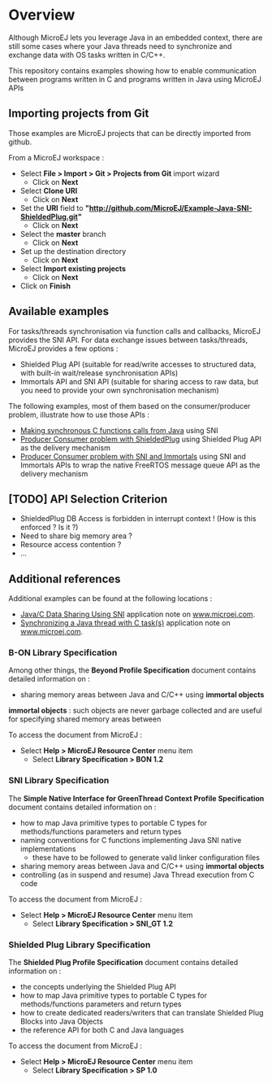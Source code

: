 # Overview

Although MicroEJ lets you leverage Java in an embedded context, there are still some cases where your Java threads need to synchronize and exchange data with OS tasks written in C/C++.

This repository contains examples showing how to enable communication between programs written in C and programs written in Java using MicroEJ APIs

## Importing projects from Git

Those examples are MicroEJ projects that can be directly imported from github.

From a MicroEJ workspace :
* Select **File > Import > Git > Projects from Git** import wizard
	* Click on **Next**
* Select **Clone URI**
	* Click on **Next**
* Set the **URI** field to **"http://github.com/MicroEJ/Example-Java-SNI-ShieldedPlug.git"**
	* Click on **Next**
* Select the **master** branch
	* Click on **Next**
* Set up the destination directory
	* Click on **Next**
* Select **Import existing projects**
	* Click on **Next**
* Click on **Finish**

## Available examples

For tasks/threads synchronisation via function calls and callbacks, MicroEJ provides the SNI API.
For data exchange issues between tasks/threads, MicroEJ provides a few options :
* Shielded Plug API (suitable for read/write accesses to structured data, with built-in wait/release synchronisation APIs)
* Immortals API and SNI API (suitable for sharing access to raw data, but you need to provide your own synchronisation mechanism)

The following examples, most of them based on the consumer/producer problem, illustrate how to use those APIs :
* [Making synchronous C functions calls from Java](/CallingCFromJava) using SNI
* [Producer Consumer problem with ShieldedPlug](/ProducerConsumerUsingShieldedPlug) using Shielded Plug API as the delivery mechanism
* [Producer Consumer problem with SNI and Immortals](/ProducerConsumerUsingSNIAndImmortals) using SNI and Immortals APIs to wrap the native FreeRTOS message queue API as the delivery mechanism

## [TODO] API Selection Criterion

* ShieldedPlug DB Access is forbidden in interrupt context ! (How is this enforced ? Is it ?)
* Need to share big memory area ?
* Resource access contention ?
* ...

<!--

|APIs|Example
|--|--|
|SNI|[Making synchronous C functions calls from Java](/CallingCFromJava)|
|Shielded Plug|[Producer Consumer problem](/ProducerConsumerUsingShieldedPlug) using Shielded Plug API as the delivery|
|SNI,Immortals|[Producer Consumer problem with SNI and Immortals](/ProducerConsumerUsingSNIAndImmortals)|

-->

## Additional references

Additional examples can be found at the following locations :
* [Java/C Data Sharing Using SNI](http://www.microej.com/download/application_notes/TLT-0709-AN-MICROEJ-DataSharing-A.zip) application note on www.microej.com.
* [Synchronizing a Java thread with C task(s)](http://www.microej.com/download/application_notes/TLT-0633-AN-MICROEJ-JavaCSync-B.zip) application note on www.microej.com.

### B-ON Library Specification

Among other things, the **Beyond Profile Specification** document contains detailed information on :

* sharing memory areas between Java and C/C++ using **immortal objects**

**immortal objects** : such objects are never garbage collected and are useful for specifying shared memory areas between 

To access the document from MicroEJ :

* Select **Help > MicroEJ Resource Center** menu item
	* Select **Library Specification > BON 1.2**

### SNI Library Specification

The **Simple Native Interface for GreenThread Context Profile Specification** document contains detailed information on :

* how to map Java primitive types to portable C types for methods/functions parameters and return types
* naming conventions for C functions implementing Java SNI native implementations
	* these have to be followed to generate valid linker configuration files
* sharing memory areas between Java and C/C++ using **immortal objects**
* controlling (as in suspend and resume) Java Thread execution from C code

To access the document from MicroEJ :

* Select **Help > MicroEJ Resource Center** menu item
	* Select **Library Specification > SNI_GT 1.2**
	
### Shielded Plug Library Specification

The **Shielded Plug Profile Specification** document contains detailed information on :

* the concepts underlying the Shielded Plug API
* how to map Java primitive types to portable C types for methods/functions parameters and return types
* how to create dedicated readers/writers that can translate Shielded Plug Blocks into Java Objects
* the reference API for both C and Java languages

To access the document from MicroEJ :

* Select **Help > MicroEJ Resource Center** menu item
	* Select **Library Specification > SP 1.0**
